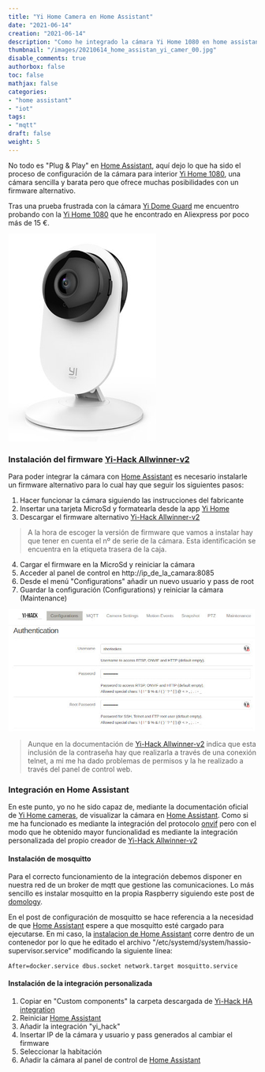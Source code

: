 ```yaml
---
title: "Yi Home Camera en Home Assistant"
date: "2021-06-14"
creation: "2021-06-14"
description: "Como he integrado la cámara Yi Home 1080 en home assistant"
thumbnail: "/images/20210614_home_assistan_yi_camer_00.jpg"
disable_comments: true
authorbox: false
toc: false
mathjax: false
categories:
- "home assistant"
- "iot"
tags:
- "mqtt"
draft: false
weight: 5
---
```

No todo es "Plug & Play" en [Home Assistant], aquí dejo lo que ha sido el proceso de configuración de la cámara para interior [Yi Home 1080], una cámara sencilla y barata pero que ofrece muchas posibilidades con un firmware alternativo.
<!--more-->
Tras una prueba frustrada con la cámara [Yi Dome Guard] me encuentro probando con la [Yi Home 1080] que he encontrado en Aliexpress por poco más de 15 €.

![image-01]

### Instalación del firmware [Yi-Hack Allwinner-v2]
Para poder integrar la cámara con [Home Assistant] es necesario instalarle un firmware alternativo para lo cual hay que seguir los siguientes pasos:

1. Hacer funcionar la cámara siguiendo las instrucciones del fabricante
2. Insertar una tarjeta MicroSd y formatearla desde la app [Yi Home]
3. Descargar el firmware alternativo [Yi-Hack Allwinner-v2]

> A la hora de escoger la versión de firmware que vamos a instalar hay que tener en cuenta el nº de serie de la cámara. Esta identificación se encuentra en la etiqueta trasera de la caja.

4. Cargar el firmware en la MicroSd y reiniciar la cámara
5. Acceder al panel de control en http://ip_de_la_camara:8085
6. Desde el menú "Configurations" añadir un nuevo usuario y pass de root
7. Guardar la configuración (Configurations) y reiniciar la cámara (Maintenance)

![image-02]

> Aunque en la documentación de [Yi-Hack Allwinner-v2] indica que esta inclusión de la contraseña hay que realizarla a través de una conexión telnet, a mi me ha dado problemas de permisos y la he realizado a través del panel de control web.

### Integración en Home Assistant
En este punto, yo no he sido capaz de, mediante la documentación oficial de [Yi Home cameras], de visualizar la cámara en [Home Assistant]. Como si me ha funcionado es mediante la integración del protocolo [onvif] pero con el modo que he obtenido mayor funcionalidad es mediante la integración personalizada del propio creador de [Yi-Hack Allwinner-v2]

#### Instalación de mosquitto
Para el correcto funcionamiento de la integración debemos disponer en nuestra red de un broker de mqtt que gestione las comunicaciones. Lo más sencillo es instalar mosquitto en la propia Raspberry siguiendo este post de [domology].

En el post de configuración de mosquitto se hace referencia a la necesidad de que [Home Assistant] espere a que mosquitto esté cargado para ejecutarse. En mi caso, la [instalacion de Home Assistant] corre dentro de un contenedor por lo que he editado el archivo "/etc/systemd/system/hassio-supervisor.service" modificando la siguiente línea:

```
After=docker.service dbus.socket network.target mosquitto.service
```

#### Instalación de la integración personalizada
1. Copiar en "Custom components" la carpeta descargada de [Yi-Hack HA integration]
2. Reiniciar [Home Assistant]
3. Añadir la integración "yi_hack"
4. Insertar IP de la cámara y usuario y pass generados al cambiar el firmware
5. Seleccionar la habitación
6. Añadir la cámara al panel de control de [Home Assistant]


[domology]: https://domology.es/instalacion-configuracion-mqtt/
[Home Assistant]: https://www.home-assistant.io
[instalacion de Home Assistant]: https://sherblog.pro/instalación-de-home-assistant-en-raspberry/
[onvif]: https://www.onvif.org
[Yi Dome Guard]: https://www.yitechnology.com.sg/products/yi-dome-guard/
[Yi Home]: https://play.google.com/store/apps/details?id=com.ants360.yicamera.international&hl=es&gl=US
[Yi Home 1080]: https://www2.yitechnology.com/yi-1080p-home-camera
[Yi Home cameras]: https://www.home-assistant.io/integrations/yi/
[Yi-Hack Allwinner-v2]: https://github.com/roleoroleo/yi-hack-Allwinner-v2
[Yi-Hack HA integration]: https://github.com/roleoroleo/yi-hack_ha_integration

[image-01]: /images/20210614_home_assistan_yi_camer_01.jpg
[image-02]: /images/20210614_home_assistan_yi_camer_02.jpg

